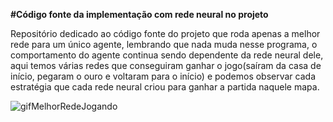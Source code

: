 **#Código fonte da implementação com rede neural no projeto**

Repositório dedicado ao código fonte do projeto que roda apenas a melhor rede para um único agente, lembrando que nada muda nesse programa, o comportamento do 
agente continua sendo dependente da rede neural dele, aqui temos várias redes que conseguiram ganhar o jogo(saíram da casa de início, pegaram o ouro e voltaram para o início) e
podemos observar cada estratégia que cada rede neural criou para ganhar a partida naquele mapa.

![gifMelhorRedeJogando](https://github.com/thag0/Projeto-Wumpus-Inteligencia-Computacional/assets/91092364/77fa20f0-083b-4788-b248-f6e22172c7ab)
